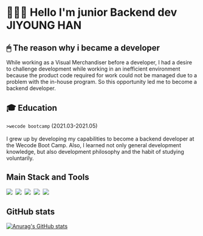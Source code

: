 # 🙇🏻‍♀️ Hello I'm junior Backend dev JIYOUNG HAN

## 🖱 The reason why i became a developer
While working as a Visual Merchandiser before a developer, I had a desire to challenge development while working in an inefficient environment because the product code required for work could not be managed due to a problem with the in-house program. So this opportunity led me to become a backend developer.


## 🎓 Education
`>wecode bootcamp` (2021.03-2021.05) 
</br></br>
 I grew up by developing my capabilities to become a backend developer at the Wecode Boot Camp. Also, I learned not only general development knowledge, but also development philosophy and the habit of studying voluntarily.

## Main Stack and Tools
<img src="https://img.shields.io/badge/Python-3766AB?style=flat-square&logo=Python&logoColor=white"/></a>&nbsp;&nbsp;<img src="https://img.shields.io/badge/Django-092E20?style=flat-square&logo=Django&logoColor=white"/></a>&nbsp;&nbsp;<img src="https://img.shields.io/badge/MySQL-4479A1?style=flat-square&logo=MySQL&logoColor=white"/></a>&nbsp;&nbsp;<img src="https://img.shields.io/badge/PostgreSQL-4169E1?style=flat-square&logo=PostgreSQL&logoColor=white"/></a>&nbsp;&nbsp;<img src="https://img.shields.io/badge/GitHub-181717?style=flat-square&logo=GitHub&logoColor=white"/></a>



## GitHub stats
[![Anurag's GitHub stats](https://github-readme-stats.vercel.app/api?username=ziy0ung1234)](https://github.com/anuraghazra/github-readme-stats)
